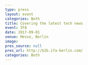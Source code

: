 ```yaml
---
type: press
layout: event
categories: Both
title: Covering the latest tech news
event: IFA
date: 2017-09-01
venue: Messe, Berlin
image:
pres_source: null
pres_url: http://b2b.ifa-berlin.com/
categories: Both
---
```

